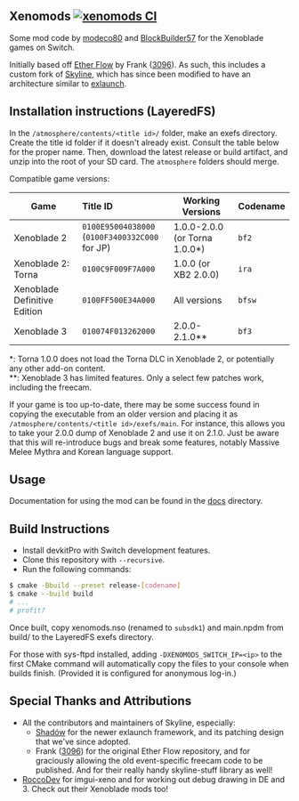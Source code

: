## Xenomods [![xenomods CI](https://github.com/BlockBuilder57/xenomods/actions/workflows/ci.yml/badge.svg)](https://github.com/BlockBuilder57/xenomods/actions/workflows/ci.yml)

Some mod code by [modeco80](https://github.com/modeco80) and [BlockBuilder57](https://github.com/BlockBuilder57) for the Xenoblade games on Switch.

Initially based off [Ether Flow](https://github.com/3096/ether) by Frank ([3096](https://github.com/3096)). As such, this includes a custom fork of [Skyline](https://github.com/skyline-dev/skyline/), which has since been modified to have an architecture similar to [exlaunch](https://github.com/shadowninja108/exlaunch).


## Installation instructions (LayeredFS)

In the `/atmosphere/contents/<title id>/` folder, make an exefs directory. Create the title id folder if it doesn't already exist. Consult the table below for the proper name. Then, download the latest release or build artifact, and unzip into the root of your SD card. The `atmosphere` folders should merge.

Compatible game versions:

| Game                         | Title ID                                           | Working Versions              | Codename |
|------------------------------|:---------------------------------------------------|-------------------------------|:---------|
| Xenoblade 2                  | `0100E95004038000`<br/>(`0100F3400332C000` for JP) | 1.0.0-2.0.0 (or Torna 1.0.0*) | `bf2`    |
| Xenoblade 2: Torna           | `0100C9F009F7A000`                                 | 1.0.0 (or XB2 2.0.0)          | `ira`    |
| Xenoblade Definitive Edition | `0100FF500E34A000`                                 | All versions                  | `bfsw`   |
| Xenoblade 3                  | `010074F013262000`                                 | 2.0.0-2.1.0**                 | `bf3`    |

*: Torna 1.0.0 does not load the Torna DLC in Xenoblade 2, or potentially any other add-on content.<br>
**: Xenoblade 3 has limited features. Only a select few patches work, including the freecam.

If your game is too up-to-date, there may be some success found in copying the executable from an older version and placing it as `/atmosphere/contents/<title id>/exefs/main`. For instance, this allows you to take your 2.0.0 dump of Xenoblade 2 and use it on 2.1.0. Just be aware that this will re-introduce bugs and break some features, notably Massive Melee Mythra and Korean language support.

## Usage

Documentation for using the mod can be found in the [docs](docs) directory.

## Build Instructions

- Install devkitPro with Switch development features.
- Clone this repository with `--recursive`.
- Run the following commands:

```bash
$ cmake -Bbuild --preset release-[codename]
$ cmake --build build
# ...
# profit?
```

Once built, copy xenomods.nso (renamed to `subsdk1`) and main.npdm from build/ to the LayeredFS exefs directory.

For those with sys-ftpd installed, adding `-DXENOMODS_SWITCH_IP=<ip>` to the first CMake command will automatically copy the files to your console when builds finish. (Provided it is configured for anonymous log-in.)

## Special Thanks and Attributions

- All the contributors and maintainers of Skyline, especially:
  - [Shadów](https://github.com/shadowninja108) for the newer exlaunch framework, and its patching design that we've since adopted.
  - Frank ([3096](https://github.com/3096)) for the original Ether Flow repository, and for graciously allowing the old event-specific freecam code to be published. And for their really handy skyline-stuff library as well!
- [RoccoDev](https://github.com/RoccoDev) for imgui-xeno and for working out debug drawing in DE and 3. Check out their Xenoblade mods too!
